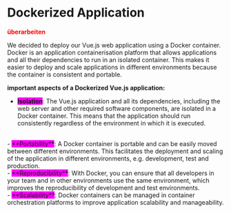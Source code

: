# Dockerized Application <i class="fab fa-docker"></i>

<span style="color: red;">**überarbeiten**</span>

We decided to deploy our Vue.js web application using a Docker container. Docker is an application containerisation platform that allows applications and all their dependencies to run in an isolated container. This makes it easier to deploy and scale applications in different environments because the container is consistent and portable.
<br>

**important aspects of a Dockerized Vue.js application:**

- <span style="background-color: fuchsia;">**Isolation**</span>: The Vue.js application and all its dependencies, including the web server and other required software components, are isolated in a Docker container. This means that the application should run consistently regardless of the environment in which it is executed.
<br>
- <span style="background-color: fuchsia;">**Portability**</span>: A Docker container is portable and can be easily moved between different environments. This facilitates the deployment and scaling of the application in different environments, e.g. development, test and production.
<br>
- <span style="background-color: fuchsia;">**Reproducibility**</span>: With Docker, you can ensure that all developers in your team and in other environments use the same environment, which improves the reproducibility of development and test environments.
<br>
- <span style="background-color: fuchsia;">**Scalability**</span>: Docker containers can be managed in container orchestration platforms to improve application scalability and manageability.